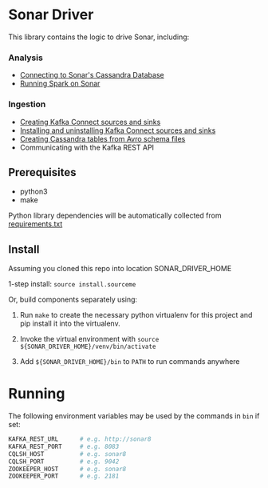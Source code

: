 # Sonar Driver

This library contains the logic to drive Sonar, including:

### Analysis
* [Connecting to Sonar's Cassandra Database](./doc/cassandra.md)
* [Running Spark on Sonar](./doc/spark.md)

### Ingestion
* [Creating Kafka Connect sources and sinks](./doc/creating_connectors.md)
* [Installing and uninstalling Kafka Connect sources and sinks](./doc/installing_connectors.md)
* [Creating Cassandra tables from Avro schema files](./doc/creating_cassandra_tables.md)
* Communicating with the Kafka REST API

## Prerequisites

* python3
* make

Python library dependencies will be automatically collected from [requirements.txt](./requirements.txt)

## Install

Assuming you cloned this repo into location SONAR_DRIVER_HOME

1-step install: `source install.sourceme`

Or, build components separately using:

1. Run `make` to create the necessary python virtualenv for this project and pip install it into the virtualenv.

2. Invoke the virtual environment with `source ${SONAR_DRIVER_HOME}/venv/bin/activate`

3. Add `${SONAR_DRIVER_HOME}/bin` to `PATH` to run commands anywhere

# Running

The following environment variables may be used by the commands in `bin` if set:

```bash
KAFKA_REST_URL      # e.g. http://sonar8
KAFKA_REST_PORT     # e.g. 8083
CQLSH_HOST          # e.g. sonar8
CQLSH_PORT          # e.g. 9042
ZOOKEEPER_HOST      # e.g. sonar8
ZOOKEEPER_PORT      # e.g. 2181
```
